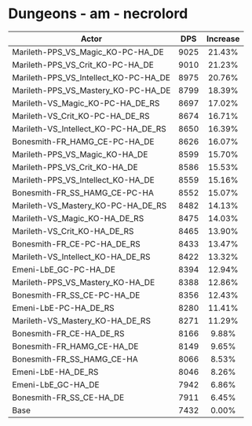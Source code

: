 # Dungeons - am - necrolord
| Actor | DPS | Increase |
|---|:---:|:---:|
|Marileth-PPS_VS_Magic_KO-PC-HA_DE|9025|21.43%|
|Marileth-PPS_VS_Crit_KO-PC-HA_DE|9010|21.23%|
|Marileth-PPS_VS_Intellect_KO-PC-HA_DE|8975|20.76%|
|Marileth-PPS_VS_Mastery_KO-PC-HA_DE|8799|18.39%|
|Marileth-VS_Magic_KO-PC-HA_DE_RS|8697|17.02%|
|Marileth-VS_Crit_KO-PC-HA_DE_RS|8674|16.71%|
|Marileth-VS_Intellect_KO-PC-HA_DE_RS|8650|16.39%|
|Bonesmith-FR_HAMG_CE-PC-HA_DE|8626|16.07%|
|Marileth-PPS_VS_Magic_KO-HA_DE|8599|15.70%|
|Marileth-PPS_VS_Crit_KO-HA_DE|8586|15.53%|
|Marileth-PPS_VS_Intellect_KO-HA_DE|8559|15.16%|
|Bonesmith-FR_SS_HAMG_CE-PC-HA|8552|15.07%|
|Marileth-VS_Mastery_KO-PC-HA_DE_RS|8482|14.13%|
|Marileth-VS_Magic_KO-HA_DE_RS|8475|14.03%|
|Marileth-VS_Crit_KO-HA_DE_RS|8465|13.90%|
|Bonesmith-FR_CE-PC-HA_DE_RS|8433|13.47%|
|Marileth-VS_Intellect_KO-HA_DE_RS|8422|13.32%|
|Emeni-LbE_GC-PC-HA_DE|8394|12.94%|
|Marileth-PPS_VS_Mastery_KO-HA_DE|8388|12.86%|
|Bonesmith-FR_SS_CE-PC-HA_DE|8356|12.43%|
|Emeni-LbE-PC-HA_DE_RS|8280|11.41%|
|Marileth-VS_Mastery_KO-HA_DE_RS|8271|11.29%|
|Bonesmith-FR_CE-HA_DE_RS|8166|9.88%|
|Bonesmith-FR_HAMG_CE-HA_DE|8149|9.65%|
|Bonesmith-FR_SS_HAMG_CE-HA|8066|8.53%|
|Emeni-LbE-HA_DE_RS|8046|8.26%|
|Emeni-LbE_GC-HA_DE|7942|6.86%|
|Bonesmith-FR_SS_CE-HA_DE|7911|6.45%|
|Base|7432|0.00%|
